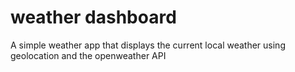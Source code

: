 # weather dashboard
A simple weather app that displays the current local weather using geolocation and the openweather API

